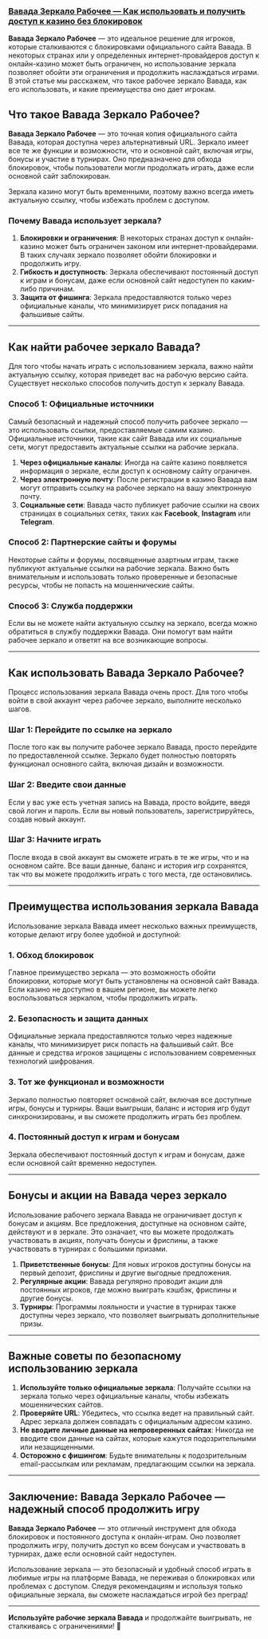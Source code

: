 ### [Вавада Зеркало Рабочее — Как использовать и получить доступ к казино без блокировок](https://partnervavadarv.com?promo=75590753-cc8b-4c4a-8d71-99b7a2293439-jud\&target=register)

**Вавада Зеркало Рабочее** — это идеальное решение для игроков, которые сталкиваются с блокировками официального сайта Вавада. В некоторых странах или у определенных интернет-провайдеров доступ к онлайн-казино может быть ограничен, но использование зеркала позволяет обойти эти ограничения и продолжить наслаждаться играми. В этой статье мы расскажем, что такое рабочее зеркало Вавада, как его использовать, и какие преимущества оно дает игрокам.

## Что такое Вавада Зеркало Рабочее?

**Вавада Зеркало Рабочее** — это точная копия официального сайта Вавада, которая доступна через альтернативный URL. Зеркало имеет все те же функции и возможности, что и основной сайт, включая игры, бонусы и участие в турнирах. Оно предназначено для обхода блокировок, чтобы пользователи могли продолжать играть, даже если основной сайт заблокирован.

Зеркала казино могут быть временными, поэтому важно всегда иметь актуальную ссылку, чтобы избежать проблем с доступом.

### Почему Вавада использует зеркала?

1. **Блокировки и ограничения**: В некоторых странах доступ к онлайн-казино может быть ограничен законом или интернет-провайдерами. В таких случаях зеркало позволяет обойти блокировки и продолжить игру.
2. **Гибкость и доступность**: Зеркала обеспечивают постоянный доступ к играм и бонусам, даже если основной сайт недоступен по каким-либо причинам.
3. **Защита от фишинга**: Зеркала предоставляются только через официальные каналы, что минимизирует риск попадания на фальшивые сайты.

***

## Как найти рабочее зеркало Вавада?

Для того чтобы начать играть с использованием зеркала, важно найти актуальную ссылку, которая приведет вас на рабочую версию сайта. Существует несколько способов получить доступ к зеркалу Вавада.

### Способ 1: Официальные источники

Самый безопасный и надежный способ получить рабочее зеркало — это использовать ссылки, предоставляемые самим казино. Официальные источники, такие как сайт Вавада или их социальные сети, могут предоставить актуальные ссылки на рабочие зеркала.

1. **Через официальные каналы**: Иногда на сайте казино появляется информация о зеркале, если доступ к основному сайту ограничен.
2. **Через электронную почту**: После регистрации в казино Вавада вам могут отправить ссылку на рабочее зеркало на вашу электронную почту.
3. **Социальные сети**: Вавада часто публикует рабочие ссылки на своих страницах в социальных сетях, таких как **Facebook**, **Instagram** или **Telegram**.

### Способ 2: Партнерские сайты и форумы

Некоторые сайты и форумы, посвященные азартным играм, также публикуют актуальные ссылки на рабочие зеркала. Важно быть внимательным и использовать только проверенные и безопасные ресурсы, чтобы не попасть на мошеннические сайты.

### Способ 3: Служба поддержки

Если вы не можете найти актуальную ссылку на зеркало, всегда можно обратиться в службу поддержки Вавада. Они помогут вам найти рабочее зеркало и ответят на все возникающие вопросы.

***

## Как использовать Вавада Зеркало Рабочее?

Процесс использования зеркала Вавада очень прост. Для того чтобы войти в свой аккаунт через рабочее зеркало, выполните несколько шагов.

### Шаг 1: Перейдите по ссылке на зеркало

После того как вы получите рабочее зеркало Вавада, просто перейдите по предоставленной ссылке. Зеркало будет полностью повторять функционал основного сайта, включая дизайн и возможности.

### Шаг 2: Введите свои данные

Если у вас уже есть учетная запись на Вавада, просто войдите, введя свой логин и пароль. Если вы новый пользователь, зарегистрируйтесь, создав новый аккаунт.

### Шаг 3: Начните играть

После входа в свой аккаунт вы сможете играть в те же игры, что и на основном сайте. Все ваши данные, баланс и история игр сохранятся, так что вы можете продолжить играть с того места, где остановились.

***

## Преимущества использования зеркала Вавада

Использование зеркала Вавада имеет несколько важных преимуществ, которые делают игру более удобной и доступной:

### 1. **Обход блокировок**

Главное преимущество зеркала — это возможность обойти блокировки, которые могут быть установлены на основной сайт Вавада. Если казино не доступно в вашем регионе, вы можете легко воспользоваться зеркалом, чтобы продолжить играть.

### 2. **Безопасность и защита данных**

Официальные зеркала предоставляются только через надежные каналы, что минимизирует риск попасть на фальшивый сайт. Все данные и средства игроков защищены с использованием современных технологий шифрования.

### 3. **Тот же функционал и возможности**

Зеркало полностью повторяет основной сайт, включая все доступные игры, бонусы и турниры. Ваши выигрыши, баланс и история игр будут синхронизированы, и вы сможете продолжить играть без проблем.

### 4. **Постоянный доступ к играм и бонусам**

Зеркала обеспечивают постоянный доступ к играм и бонусам, даже если основной сайт временно недоступен.

***

## Бонусы и акции на Вавада через зеркало

Использование рабочего зеркала Вавада не ограничивает доступ к бонусам и акциям. Все предложения, доступные на основном сайте, действуют и в зеркале. Это означает, что вы можете продолжать участвовать в акциях, получать бонусы и фриспины, а также участвовать в турнирах с большими призами.

1. **Приветственные бонусы**: Для новых игроков доступны бонусы на первый депозит, фриспины и другие выгодные предложения.
2. **Регулярные акции**: Вавада регулярно проводит акции для постоянных игроков, где можно выиграть кэшбэк, фриспины и другие бонусы.
3. **Турниры**: Программы лояльности и участие в турнирах также доступны через зеркало, что позволяет выигрывать дополнительные призы.

***

## Важные советы по безопасному использованию зеркала

1. **Используйте только официальные зеркала**: Получайте ссылки на зеркала только через официальные каналы, чтобы избежать мошеннических сайтов.
2. **Проверяйте URL**: Убедитесь, что ссылка ведет на правильный сайт. Адрес зеркала должен совпадать с официальным адресом казино.
3. **Не вводите личные данные на непроверенных сайтах**: Никогда не вводите свои данные на сайтах, которые кажутся подозрительными или незащищенными.
4. **Осторожно с фишингом**: Будьте внимательны к подозрительным email-рассылкам или рекламам, предлагающим ссылки на зеркала.

***

## Заключение: Вавада Зеркало Рабочее — надежный способ продолжить игру

**Вавада Зеркало Рабочее** — это отличный инструмент для обхода блокировок и постоянного доступа к онлайн-играм. Оно позволяет продолжить игру, получить доступ ко всем бонусам и участвовать в турнирах, даже если основной сайт недоступен.

Использование зеркала — это безопасный и удобный способ играть в любимые игры на платформе Вавада, не переживая о блокировках или проблемах с доступом. Следуя рекомендациям и используя только официальные зеркала, вы сможете наслаждаться игрой без преград!

***

**Используйте рабочие зеркала Вавада** и продолжайте выигрывать, не сталкиваясь с ограничениями! 🎉

